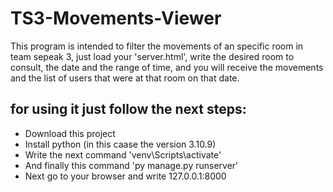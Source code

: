 # TS3-Movements-Viewer
This program is intended to filter the movements of an specific room in team sepeak 3, just load your 'server.html', write the desired
room to consult, the date and the range of time, and you will receive the movements and the list of users that were at that room on that date.


## for using it just follow the next steps:
- Download this project
- Install python (in this caase the version 3.10.9)
- Write the next command 'venv\Scripts\activate'
- And finally this command 'py manage.py runserver'
- Next go to your browser and write 127.0.0.1:8000 
